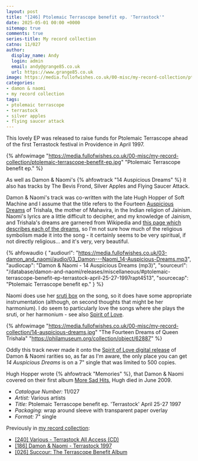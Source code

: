 ```yaml
---
layout: post
title: "[246] Ptolemaic Terrascope benefit ep. 'Terrastock'"
date: 2025-05-01 00:00 +0000
sitemap: true
comments: true
series-title: My record collection
catno: 11/027
author:
  display_name: Andy
  login: admin
  email: andy@grange85.co.uk
  url: https://www.grange85.co.uk
image: https://media.fullofwishes.co.uk/00-misc/my-record-collection/ptolemaic-terrascope-benefit-ep.jpg
categories:
- damon & naomi
- my record collection
tags:
- ptolemaic terrascope
- terrastock
- silver apples
- flying saucer attack
---
```

This lovely EP was released to raise funds for Ptolemaic Terrascope ahead of the first Terrastock festival in Providence in April 1997.

{% ahfowimage "https://media.fullofwishes.co.uk/00-misc/my-record-collection/ptolemaic-terrascope-benefit-ep.jpg" "Ptolemaic Terrascope benefit ep." %}

As well as Damon & Naomi's {% ahfowtrack "14 Auspicious Dreams" %} it also has tracks by The Bevis Frond, Silver Apples and Flying Saucer Attack.

Damon & Naomi's track was co-written with the late Hugh Hopper of Soft Machine and I assume that the title refers to the Fourteen [Auspicious Dreams](https://en.wikipedia.org/wiki/Auspicious_dreams_in_Jainism) of Trishala, the mother of Mahavira, in the Indian religion of Jainism. Naomi's lyrics are a little difficult to decipher, and my knowledge of Jainism, and Trishala's dreams are garnered from Wikipedia and [this page which describes each of the dreams](https://oshwal.org.uk/14-auspicious-dreams-swapna-of-trishala-mata/), so I'm not sure how much of the religious symbolism made it into the song - it certainly seems to be very spiritual, if not directly religious... and it's very, very beautiful.

{% ahfowaudio {
"audiourl": "https://media.fullofwishes.co.uk/03-damon_and_naomi/audio/03_Damon---Naomi_14-Auspicious-Dreams.mp3",
"audiocap": "Damon & Naomi - 14 Auspicious Dreams (mp3)",
"sourceurl": "/database/damon-and-naomi/releases/miscellaneous/#ptolemaic-terrascope-benefit-ep-terrastock-april-25-27-1997rapt4513",
"sourcecap": "Ptolemaic Terrascope benefit ep."
} %}

Naomi does use her [sruti box](https://en.wikipedia.org/wiki/Shruti_box) on the song, so it does have some appropriate instrumentation (although, on second thoughts that might be her harmonium). I do seem to particularly love the songs where she plays the sruti, or her harmonium - see also [Spirit of Love](/2009/05/20/mp3-lost-tracks-5-damon-naomi-spirit-of-love/).

{% ahfowimage "https://media.fullofwishes.co.uk/00-misc/my-record-collection/14-auspicious-dreams.jpg" "The Fourteen Dreams of Queen Trishala" "https://philamuseum.org/collection/object/62887" %}

Oddly this track never made it onto the [Spirit of Love digital release](https://damonandnaomi.bandcamp.com/album/spirit-of-love-b-sides-bonuses-and-soundtracks) of Damon & Naomi rarities so, as far as I'm aware, the only place you can get _14 Auspicious Dreams_ is on a 7" single that was limited to 500 copies.

Hugh Hopper wrote {% ahfowtrack "Memories" %}, that Damon & Naomi covered on their first album [More Sad Hits](/database/damon-and-naomi/releases/more-sad-hits/), Hugh died in June 2009.

 - *Catalogue Number:* 11/027
 - *Artist:* Various artists
 - *Title:* Ptolemaic Terrascope benefit ep. 'Terrastock' April 25-27 1997
 - *Packaging:* wrap around sleeve with transparent paper overlay
 - *Format:* 7" single

Previously in [my record collection](/category/my-record-collection):
 - [\[240\] Various - Terrastock All Access (CD)](/2025/04/14/my-record-collection-various-terrastock-all-access-cd/)
 - [\[186\] Damon & Naomi - Terrastock 1997](/2024/10/10/my-record-collection-178-damon-naomi-terrastock-1997/)
 - [\[026\] Succour: The Terrascope Benefit Album](/2023/04/17/my-record-collection-026-succour-the-terrascope-benefit-album/)
